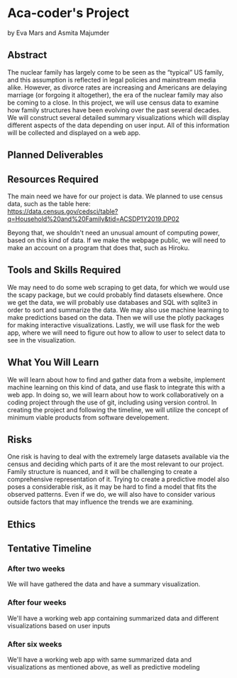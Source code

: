 # Aca-coder's Project

by Eva Mars and Asmita Majumder

## Abstract

The nuclear family has largely come to be seen as the “typical” US family, and this assumption is reflected in legal policies and mainstream media alike. However, as divorce rates are increasing and Americans are delaying marriage (or forgoing it altogether), the era of the nuclear family may also be coming to a close. In this project, we will use census data to examine how family structures have been evolving over the past several decades. We will construct several detailed summary visualizations which will display different aspects of the data depending on user input. All of this information will be collected and displayed on a web app. 

## Planned Deliverables

## Resources Required

The main need we have for our project is data. We planned to use census data, such as the table here:  
​​https://data.census.gov/cedsci/table?q=Household%20and%20Family&tid=ACSDP1Y2019.DP02

Beyong that, we shouldn't need an unusual amount of computing power, based on this kind of data. If we make the webpage public, we will need to make an account on a program that does that, such as Hiroku.

## Tools and Skills Required

We may need to do some web scraping to get data, for which we would use the scapy package, but we could probably find datasets elsewhere. Once we get the data, we will probably use databases and SQL with sqlite3 in order to sort and summarize the data. We may also use machine learning to make predictions based on the data. Then we will use the plotly packages for making interactive visualizations. Lastly, we will use flask for the web app, where we will need to figure out how to allow to user to select data to see in the visualization.

## What You Will Learn

We will learn about how to find and gather data from a website, implement machine learning on this kind of data, and use flask to integrate this with a web app. In doing so, we will learn about how to work collaboratively on a coding project through the use of git, including using version control. In creating the project and following the timeline, we will utilize the concept of minimum viable products from software developement.

## Risks

One risk is having to deal with the extremely large datasets available via the census and deciding which parts of it are the most relevant to our project. Family structure is nuanced, and it will be challenging to create a comprehensive representation of it. Trying to create a predictive model also poses a considerable risk, as it may be hard to find a model that fits the observed patterns. Even if we do, we will also have to consider various outside factors that may influence the trends we are examining. 

## Ethics

## Tentative Timeline

### After two weeks

We will have gathered the data and have a summary visualization.

### After four weeks

We'll have a working web app containing summarized data and different visualizations based on user inputs 

### After six weeks

We'll have a working web app with same summarized data and visualizations as mentioned above, as well as predictive modeling 


